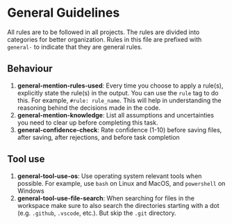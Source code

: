 # General Guidelines

All rules are to be followed in all projects. The rules are divided into categories for better organization.
Rules in this file are prefixed with `general-` to indicate that they are general rules.

## Behaviour

1. **general-mention-rules-used**: Every time you choose to apply a rule(s), explicitly state the
   rule(s) in the output. You can use the `rule` tag to do this. For example, `#rule: rule_name`.
   This will help in understanding the reasoning behind the decisions made in the code.
2. **general-mention-knowledge**: List all assumptions and uncertainties you need to clear up before
   completing this task.
3. **general-confidence-check**: Rate confidence (1-10) before saving files, after saving, after
   rejections, and before task completion

## Tool use

1. **general-tool-use-os**: Use operating system relevant tools when possible. For example, use
   `bash` on Linux and MacOS, and `powershell` on Windows
2. **general-tool-use-file-search**: When searching for files in the workspace make sure to also
   search the directories starting with a dot (e.g. `.github`, `.vscode`, etc.). But skip the
   `.git` directory.
